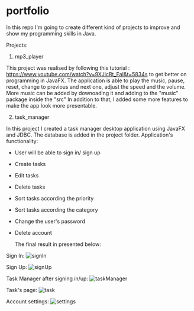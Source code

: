 # portfolio
In this repo I'm going to create different kind of projects to improve and show my programming skills in Java.

Projects:

1. mp3_player

This project was realised by following this tutorial : https://www.youtube.com/watch?v=9XJicRt_FaI&t=5834s to get better on programming in JavaFX.
The application is able to play the music, pause, reset, change to previous and next one, adjust the speed and the volume. 
More music can be added by downoading it and adding to the "music" package inside the "src"
In addition to that, I added some more features to make the app look more presentable. 

2. task_manager

In this project I created a task manager desktop application using JavaFX and JDBC.
The database is added in the project folder.
Application's functionality:
- User will be able to sign in/ sign up
- Create tasks
- Edit tasks
- Delete tasks
- Sort tasks according the priority
- Sort tasks according the category
- Change the user's password
- Delete account

  The final result in presented below:

Sign In:
![signIn](https://github.com/user-attachments/assets/89aebb14-fde0-4078-8aca-218e1eeaab50)

Sign Up:
![signUp](https://github.com/user-attachments/assets/5705a55d-7957-4be6-908c-a6a66657cacd)

Task Manager after signing in/up:
![taskManager](https://github.com/user-attachments/assets/8061496e-682a-4480-8147-6a196fb31684)

Task's page:
![task](https://github.com/user-attachments/assets/c6a737d1-7f02-4e09-913d-b1def2d4ac44)

Account settings:
![settings](https://github.com/user-attachments/assets/9283b20c-33aa-4b84-bc7b-70064d126c38)
